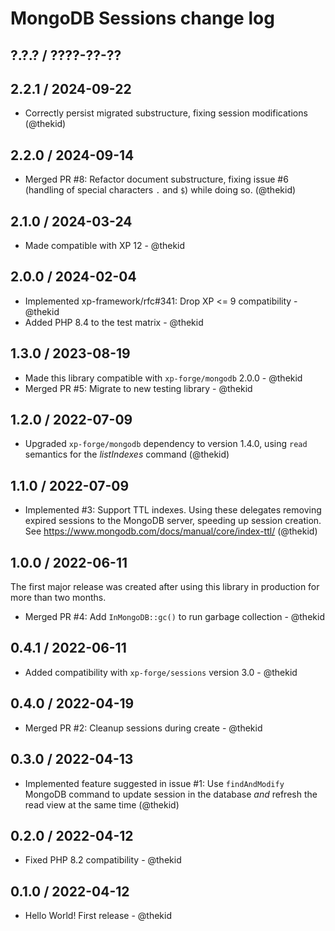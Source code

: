 MongoDB Sessions change log
===========================

## ?.?.? / ????-??-??

## 2.2.1 / 2024-09-22

* Correctly persist migrated substructure, fixing session modifications
  (@thekid)

## 2.2.0 / 2024-09-14

* Merged PR #8: Refactor document substructure, fixing issue #6 (handling
  of special characters `.` and `$`) while doing so.
  (@thekid)

## 2.1.0 / 2024-03-24

* Made compatible with XP 12 - @thekid

## 2.0.0 / 2024-02-04

* Implemented xp-framework/rfc#341: Drop XP <= 9 compatibility - @thekid
* Added PHP 8.4 to the test matrix - @thekid

## 1.3.0 / 2023-08-19

* Made this library compatible with `xp-forge/mongodb` 2.0.0 - @thekid
* Merged PR #5: Migrate to new testing library - @thekid

## 1.2.0 / 2022-07-09

* Upgraded `xp-forge/mongodb` dependency to version 1.4.0, using `read`
  semantics for the *listIndexes* command
  (@thekid)

## 1.1.0 / 2022-07-09

* Implemented #3: Support TTL indexes. Using these delegates removing
  expired sessions to the MongoDB server, speeding up session creation.
  See https://www.mongodb.com/docs/manual/core/index-ttl/
  (@thekid)

## 1.0.0 / 2022-06-11

The first major release was created after using this library in production
for more than two months.

* Merged PR #4: Add `InMongoDB::gc()` to run garbage collection - @thekid

## 0.4.1 / 2022-06-11

* Added compatibility with `xp-forge/sessions` version 3.0 - @thekid

## 0.4.0 / 2022-04-19

* Merged PR #2: Cleanup sessions during create - @thekid

## 0.3.0 / 2022-04-13

* Implemented feature suggested in issue #1: Use `findAndModify` MongoDB
  command to update session in the database *and* refresh the read view
  at the same time
  (@thekid)

## 0.2.0 / 2022-04-12

* Fixed PHP 8.2 compatibility - @thekid

## 0.1.0 / 2022-04-12

* Hello World! First release - @thekid